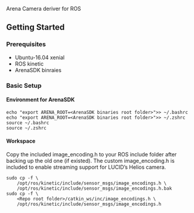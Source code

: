 Arena Camera deriver for ROS


## Getting Started

### Prerequisites
* Ubuntu-16.04 xenial
* ROS kinetic
* ArenaSDK binraies

### Basic Setup
#### Environment for ArenaSDK 

```shell
echo "export ARENA_ROOT=<ArenaSDK binaries root folder>">> ~/.bashrc
echo "export ARENA_ROOT=<ArenaSDK binaries root folder>">> ~/.zshrc
source ~/.bashrc
source ~/.zshrc
```

#### Workspace
Copy the included image_encoding.h to your ROS include folder after 
backing up the old one (if existed). The custom image_encoding.h is
included to enable streaming support for LUCID’s Helios camera.
```shell
sudo cp -f \
    /opt/ros/kinetic/include/sensor_msgs/image_encodings.h \
    /opt/ros/kinetic/include/sensor_msgs/image_encodings.h.bak
sudo cp -f \
    <Repo root folder>/catkin_ws/inc/image_encodings.h \
    /opt/ros/kinetic/include/sensor_msgs/image_encodings.h
```

